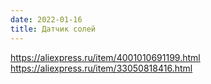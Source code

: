 ```yaml
---
date: 2022-01-16
title: Датчик солей
---
```


https://aliexpress.ru/item/4001010691199.html
https://aliexpress.ru/item/33050818416.html